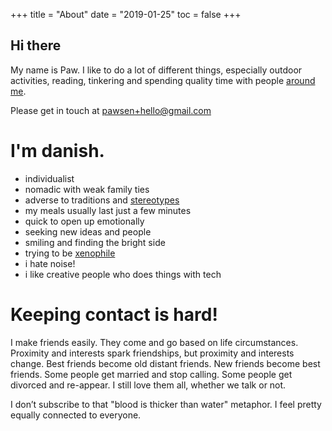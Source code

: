 +++
title = "About"
date = "2019-01-25"
toc = false
+++

## Hi there

My name is Paw. I like to do a lot of different things, especially outdoor activities,
reading, tinkering and spending quality time with people [around me](#keeping-contact-is-hard).

Please get in touch at [pawsen+hello@gmail.com](mailto:pawsen+hello@gmail.com)

# I'm danish.
- individualist
- nomadic with weak family ties
- adverse to traditions and [stereotypes](https://sive.rs/mw)
- my meals usually last just a few minutes
- quick to open up emotionally
- seeking new ideas and people
- smiling and finding the bright side
- trying to be [xenophile](https://en.wikipedia.org/wiki/Xenophilia)
- i hate noise!
- i like creative people who does things with tech

# Keeping contact is hard!
I make friends easily. They come and go based on life circumstances. Proximity
and interests spark friendships, but proximity and interests change. Best
friends become old distant friends. New friends become best friends. Some people
get married and stop calling. Some people get divorced and re-appear. I still
love them all, whether we talk or not.

I don’t subscribe to that "blood is thicker than water" metaphor. I feel pretty
equally connected to everyone.
